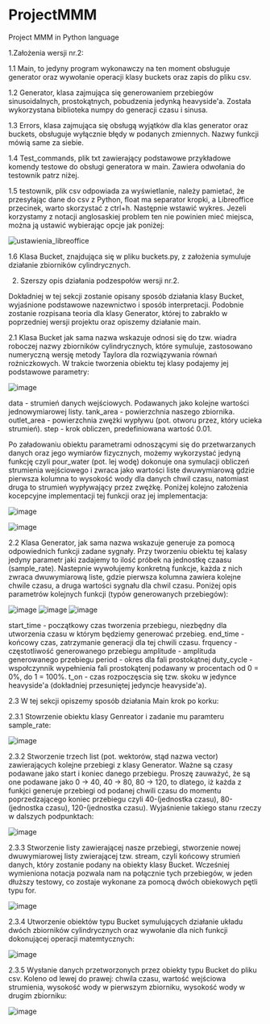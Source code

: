 # ProjectMMM
Project MMM in Python language 

1.Założenia wersji nr.2:

1.1 Main, to jedyny program wykonawczy na ten moment obsługuje generator oraz wywołanie operacji klasy buckets oraz zapis do pliku csv.

1.2 Generator, klasa zajmująca się generowaniem przebiegów sinusoidalnych, prostokątnych, pobudzenia jedynką heavyside'a. Została wykorzystana biblioteka numpy do generacji czasu i sinusa.

1.3 Errors, klasa zajmująca się obsługą wyjątków dla klas generator oraz buckets, obsługuje wyłącznie błędy w podanych zmiennych. Nazwy funkcji mówią same za siebie.

1.4 Test_commands, plik txt zawierający podstawowe przykładowe komendy testowe do obsługi generatora w main. Zawiera odwołania do testownik patrz niżej.

1.5 testownik, plik csv odpowiada za wyświetlanie, należy pamietać, że przesyłając dane do csv z Python, float ma separator kropki, a Libreoffice przecinek, warto skorzystać z ctrl+h. Następnie wstawić wykres. Jezeli korzystamy z notacji anglosaskiej problem ten nie powinien mieć miejsca, można ją ustawić wybierając opcje jak poniżej:

![ustawienia_libreoffice](https://user-images.githubusercontent.com/83645103/163212759-e81f51ea-f3cb-4ec9-a1b4-e80d0e095275.jpg)

1.6 Klasa Bucket, znajdująca się w pliku buckets.py, z założenia symuluje działanie zbiorników cylindrycznych.

2. Szerszy opis działania podzespołów wersji nr.2. 

Dokładniej w tej sekcji zostanie opisany sposób działania klasy Bucket, wyjaśnione podstawowe nazewnictwo i sposób interpretacji. Podobnie zostanie rozpisana teoria dla klasy Generator, której to zabrakło w poprzedniej wersji projektu oraz opiszemy działanie main.

2.1 Klasa Bucket jak sama nazwa wskazuje odnosi się do tzw. wiadra roboczej nazwy zbiorników cylindrycznych, które symuluje, zastosowano numeryczną wersję metody Taylora dla rozwiązywania równań rożniczkowych. W trakcie tworzenia obiektu tej klasy podajemy jej podstawowe parametry:

![image](https://user-images.githubusercontent.com/83645103/163218336-d37eb81e-6415-4a14-852a-559da28911fe.png)

data - strumień danych wejściowych. Podawanych jako kolejne wartości jednowymiarowej listy.
tank_area - powierzchnia naszego zbiornika.
outlet_area - powierzchnia zwężki wypływu (pot. otworu przez, który ucieka strumień).
step - krok obliczen, predefiniowana wartość 0.01.

Po załadowaniu obiektu parametrami odnoszącymi się do przetwarzanych danych oraz jego wymiarów fizycznych, możemy wykorzystać jedyną funkcję czyli pour_water (pot. lej wodę) dokonuje ona symulacji obliczeń strumienia wejściowego i zwraca jako wartości liste dwuwymiarową gdzie pierwsza kolumna to wysokość wody dla danych chwil czasu, natomiast druga to strumień wypływający przez zwężkę. Poniżej kolejno założenia kocepcyjne implementacji tej funkcji oraz jej implementacja:

![image](https://user-images.githubusercontent.com/83645103/163220282-6dbe0e7b-122d-4f98-b6da-e35f2ea85cce.png)

![image](https://user-images.githubusercontent.com/83645103/163220405-bc252d3e-2dc3-4b02-818c-117833f7bba3.png)

2.2 Klasa Generator, jak sama nazwa wskazuje generuje za pomocą odpowiednich funkcji zadane sygnały. Przy tworzeniu obiektu tej kalasy jedyny parametr jaki zadajemy to ilość próbek na jednostkę czaasu (sample_rate). Nastepnie wywołujemy konkretną funkcje, każda z nich zwraca dwuwymiarową liste, gdzie pierwsza kolumna zawiera kolejne chwile czasu, a druga wartości sygnału dla chwil czasu. Poniżej opis parametrów kolejnych funkcji (typów generowanych przebiegów):

![image](https://user-images.githubusercontent.com/83645103/163225293-0e2e382f-9e6f-41a2-91d1-fd9d596f9334.png)
![image](https://user-images.githubusercontent.com/83645103/163225841-06687218-a0e9-453b-b898-8413a5b4153b.png)
![image](https://user-images.githubusercontent.com/83645103/163225880-8d6bdcad-2b17-45a4-865c-1363b49c214e.png)

start_time - początkowy czas tworzenia przebiegu, niezbędny dla utworzenia czasu w którym będziemy generować przebieg. 
end_time - końcowy czas, zatrzymanie generacji dla tej chwili czasu.
frquency - częstotliwość generowanego przebiegu 
amplitude - amplituda generowanego przebiegu 
period - okres dla fali prostokątnej 
duty_cycle - wspołczynnik wypełnienia fali prostokątenj podawany w procentach od 0 = 0%, do 1 = 100%.
t_on - czas rozpoczęscia się tzw. skoku w jedynce heavyside'a (dokładniej przesuniętej jedyncje heavyside'a).

2.3 W tej sekcji opiszemy sposób działania Main krok po korku:

2.3.1 Stowrzenie obiektu klasy Genreator i zadanie mu paramteru sample_rate:

![image](https://user-images.githubusercontent.com/83645103/163226858-15f90ca6-7ea3-48d1-8097-9c80006eb33b.png)

2.3.2 Stworzenie trzech list (pot. wektorów, stąd nazwa vector) zawierających kolejne przebiegi z klasy Generator. Ważne są czasy podawane jako start i koniec danego przebiegu. Proszę zauważyć, że są one podawane jako 0 -> 40, 40 -> 80, 80 -> 120, to dlatego, iż każda z funkjci generuje przebiegi od podanej chwili czasu do momentu poprzedzającego koniec przebiegu czyli 40-(jednostka czasu), 80-(jednostka czasu), 120-(jednostka czasu). Wyjaśnienie takiego stanu rzeczy w dalszych podpunktach:

![image](https://user-images.githubusercontent.com/83645103/163227666-e6c028e4-f4f5-4bbd-b3a8-6075ad38f339.png)

2.3.3 Stworzenie listy zawierającej nasze przebiegi, stworzenie nowej dwuwymiarowej listy zwierającej tzw. stream, czyli końcowy strumień danych, który zostanie podany na obiekty klasy Bucket. Wcześniej wymieniona notacja pozwala nam na połącznie tych przebiegów, w jeden dłuższy testowy, co zostaje wykonane za pomocą dwóch obiekowych pętli typu for.

![image](https://user-images.githubusercontent.com/83645103/163228155-67e3bde5-3516-42e1-ab98-ee6662a18832.png)

2.3.4 Utworzenie obiektów typu Bucket symulujących działanie układu dwóch zbiorników cylindrycznych oraz wywołanie dla nich funkcji dokonującej operacji matemtycznych:

![image](https://user-images.githubusercontent.com/83645103/163228447-723638d0-1e6d-4357-9033-f80ee8808229.png)

2.3.5 Wysłanie danych przetworzonych przez obiekty typu Bucket do pliku csv. Koleno od lewej do prawej: chwila czasu, wartość wejściowa strumienia, wysokość wody w pierwszym zbiorniku, wysokość wody w drugim zbiorniku:

![image](https://user-images.githubusercontent.com/83645103/163228735-6563c645-6651-4683-aef0-6134341ed3ff.png)
